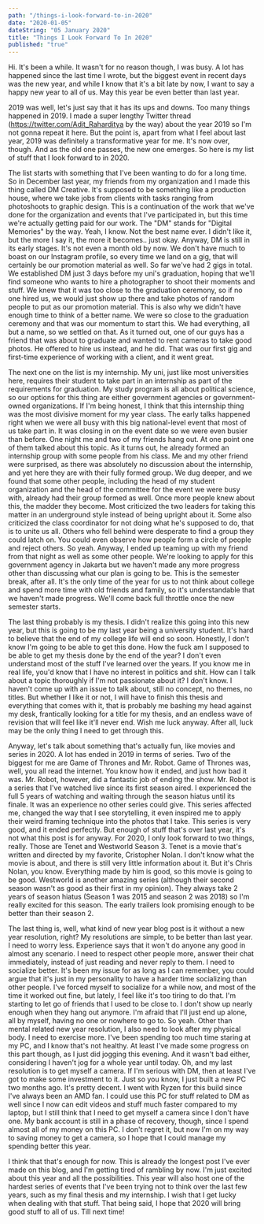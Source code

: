 ```yaml
---
path: "/things-i-look-forward-to-in-2020"
date: "2020-01-05"
dateString: "05 January 2020"
title: "Things I Look Forward To In 2020"
published: "true"
---
```


Hi. It's been a while. It wasn't for no reason though, I was busy. A lot has happened since the last time I wrote, but the biggest event in recent days was the new year, and while I know that it's a bit late by now, I want to say a happy new year to all of us. May this year be even better than last year.

2019 was well, let's just say that it has its ups and downs. Too many things happened in 2019. I made a super lengthy Twitter thread (https://twitter.com/Adit_Raharditya by the way) about the year 2019 so I'm not gonna repeat it here. But the point is, apart from what I feel about last year, 2019 was definitely a transformative year for me. It's now over, though. And as the old one passes, the new one emerges. So here is my list of stuff that I look forward to in 2020.

The list starts with something that I've been wanting to do for a long time. So in December last year, my friends from my organization and I made this thing called DM Creative. It's supposed to be something like a production house, where we take jobs from clients with tasks ranging from photoshoots to graphic design. This is a continuation of the work that we've done for the organization and events that I've participated in, but this time we're actually getting paid for our work. The "DM" stands for "Digital Memories" by the way. Yeah, I know. Not the best name ever. I didn't like it, but the more I say it, the more it becomes.. just okay. Anyway, DM is still in its early stages. It's not even a month old by now. We don't have much to boast on our Instagram profile, so every time we land on a gig, that will certainly be our promotion material as well. So far we've had 2 gigs in total. We established DM just 3 days before my uni's graduation, hoping that we'll find someone who wants to hire a photographer to shoot their moments and stuff. We knew that it was too close to the graduation ceremony, so if no one hired us, we would just show up there and take photos of random people to put as our promotion material. This is also why we didn't have enough time to think of a better name. We were so close to the graduation ceremony and that was our momentum to start this. We had everything, all but a name, so we settled on that. As it turned out, one of our guys has a friend that was about to graduate and wanted to rent cameras to take good photos. He offered to hire us instead, and he did. That was our first gig and first-time experience of working with a client, and it went great.

The next one on the list is my internship. My uni, just like most universities here, requires their student to take part in an internship as part of the requirements for graduation. My study program is all about political science, so our options for this thing are either government agencies or government-owned organizations. If I'm being honest, I think that this internship thing was the most divisive moment for my year class. The early talks happened right when we were all busy with this big national-level event that most of us take part in. It was closing in on the event date so we were even busier than before. One night me and two of my friends hang out. At one point one of them talked about this topic. As it turns out, he already formed an internship group with some people from his class. Me and my other friend were surprised, as there was absolutely no discussion about the internship, and yet here they are with their fully formed group. We dug deeper, and we found that some other people, including the head of my student organization and the head of the committee for the event we were busy with, already had their group formed as well. Once more people knew about this, the madder they become. Most criticized the two leaders for taking this matter in an underground style instead of being upright about it. Some also criticized the class coordinator for not doing what he's supposed to do, that is to unite us all. Others who fell behind were desperate to find a group they could latch on. You could even observe how people form a circle of people and reject others. So yeah. Anyway, I ended up teaming up with my friend from that night as well as some other people. We're looking to apply for this government agency in Jakarta but we haven't made any more progress other than discussing what our plan is going to be. This is the semester break, after all. It's the only time of the year for us to not think about college and spend more time with old friends and family, so it's understandable that we haven't made progress. We'll come back full throttle once the new semester starts.

The last thing probably is my thesis. I didn't realize this going into this new year, but this is going to be my last year being a university student. It's hard to believe that the end of my college life will end so soon. Honestly, I don't know I'm going to be able to get this done. How the fuck am I supposed to be able to get my thesis done by the end of the year? I don't even understand most of the stuff I've learned over the years. If you know me in real life, you'd know that I have no interest in politics and shit. How can I talk about a topic thoroughly if I'm not passionate about it? I don't know. I haven't come up with an issue to talk about, still no concept, no themes, no titles. But whether I like it or not, I will have to finish this thesis and everything that comes with it, that is probably me bashing my head against my desk, frantically looking for a title for my thesis, and an endless wave of revision that will feel like it'll never end. Wish me luck anyway. After all, luck may be the only thing I need to get through this.

Anyway, let's talk about something that's actually fun, like movies and series in 2020. A lot has ended in 2019 in terms of series. Two of the biggest for me are Game of Thrones and Mr. Robot. Game of Thrones was, well, you all read the internet. You know how it ended, and just how bad it was. Mr. Robot, however, did a fantastic job of ending the show. Mr. Robot is a series that I've watched live since its first season aired. I experienced the full 5 years of watching and waiting through the season hiatus until its finale. It was an experience no other series could give. This series affected me, changed the way that I see storytelling, it even inspired me to apply their weird framing technique into the photos that I take. This series is very good, and it ended perfectly. But enough of stuff that's over last year, it's not what this post is for anyway. For 2020, I only look forward to two things, really. Those are Tenet and Westworld Season 3. Tenet is a movie that's written and directed by my favorite, Cristopher Nolan. I don't know what the movie is about, and there is still very little information about it. But it's Chris Nolan, you know. Everything made by him is good, so this movie is going to be good. Westworld is another amazing series (although their second season wasn't as good as their first in my opinion). They always take 2 years of season hiatus (Season 1 was 2015 and season 2 was 2018) so I'm really excited for this season. The early trailers look promising enough to be better than their season 2.

The last thing is, well, what kind of new year blog post is it without a new year resolution, right? My resolutions are simple, to be better than last year. I need to worry less. Experience says that it won't do anyone any good in almost any scenario. I need to respect other people more, answer their chat immediately, instead of just reading and never reply to them. I need to socialize better. It's been my issue for as long as I can remember, you could argue that it's just in my personality to have a harder time socializing than other people. I've forced myself to socialize for a while now, and most of the time it worked out fine, but lately, I feel like it's too tiring to do that. I'm starting to let go of friends that I used to be close to. I don't show up nearly enough when they hang out anymore. I'm afraid that I'll just end up alone, all by myself, having no one or nowhere to go to. So yeah. Other than mental related new year resolution, I also need to look after my physical body. I need to exercise more. I've been spending too much time staring at my PC, and I know that's not healthy. At least I've made some progress on this part though, as I just did jogging this evening. And it wasn't bad either, considering I haven't jog for a whole year until today. Oh, and my last resolution is to get myself a camera. If I'm serious with DM, then at least I've got to make some investment to it. Just so you know, I just built a new PC two months ago. It's pretty decent. I went with Ryzen for this build since I've always been an AMD fan. I could use this PC for stuff related to DM as well since I now can edit videos and stuff much faster compared to my laptop, but I still think that I need to get myself a camera since I don't have one. My bank account is still in a phase of recovery, though, since I spend almost all of my money on this PC. I don't regret it, but now I'm on my way to saving money to get a camera, so I hope that I could manage my spending better this year.

I think that that's enough for now. This is already the longest post I've ever made on this blog, and I'm getting tired of rambling by now. I'm just excited about this year and all the possibilities. This year will also host one of the hardest series of events that I've been trying not to think over the last few years, such as my final thesis and my internship. I wish that I get lucky when dealing with that stuff. That being said, I hope that 2020 will bring good stuff to all of us. Till next time!
